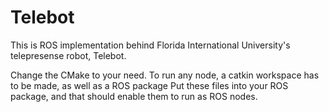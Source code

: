# Telebot
This is ROS implementation behind Florida International University's telepresense robot, Telebot.

Change the CMake to your need.
To run any node, a catkin workspace has to be made, as well as a ROS package
Put these files into your ROS package, and that should enable them to run as ROS nodes.
